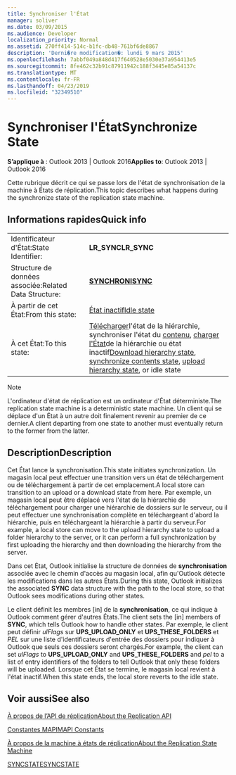 ```yaml
---
title: Synchroniser l'État
manager: soliver
ms.date: 03/09/2015
ms.audience: Developer
localization_priority: Normal
ms.assetid: 270ff414-514c-b1fc-db48-761bf6de8867
description: 'Derni�re modification�: lundi 9 mars 2015'
ms.openlocfilehash: 7abbf049a848d417f640528e5030e37a954413e5
ms.sourcegitcommit: 8fe462c32b91c87911942c188f3445e85a54137c
ms.translationtype: MT
ms.contentlocale: fr-FR
ms.lasthandoff: 04/23/2019
ms.locfileid: "32349510"
---
```

# <a name="synchronize-state"></a><span data-ttu-id="12d31-103">Synchroniser l'État</span><span class="sxs-lookup"><span data-stu-id="12d31-103">Synchronize State</span></span>

  
  
<span data-ttu-id="12d31-104">**S’applique à** : Outlook 2013 | Outlook 2016</span><span class="sxs-lookup"><span data-stu-id="12d31-104">**Applies to**: Outlook 2013 | Outlook 2016</span></span> 
  
 <span data-ttu-id="12d31-105">Cette rubrique décrit ce qui se passe lors de l'état de synchronisation de la machine à États de réplication.</span><span class="sxs-lookup"><span data-stu-id="12d31-105">This topic describes what happens during the synchronize state of the replication state machine.</span></span> 
  
## <a name="quick-info"></a><span data-ttu-id="12d31-106">Informations rapides</span><span class="sxs-lookup"><span data-stu-id="12d31-106">Quick info</span></span>

|||
|:-----|:-----|
|<span data-ttu-id="12d31-107">Identificateur d'État:</span><span class="sxs-lookup"><span data-stu-id="12d31-107">State Identifier:</span></span>  <br/> |<span data-ttu-id="12d31-108">**LR_SYNC**</span><span class="sxs-lookup"><span data-stu-id="12d31-108">**LR_SYNC**</span></span> <br/> |
|<span data-ttu-id="12d31-109">Structure de données associée:</span><span class="sxs-lookup"><span data-stu-id="12d31-109">Related Data Structure:</span></span>  <br/> |<span data-ttu-id="12d31-110">**[SYNCHRONI](sync.md)**</span><span class="sxs-lookup"><span data-stu-id="12d31-110">**[SYNC](sync.md)**</span></span> <br/> |
|<span data-ttu-id="12d31-111">À partir de cet État:</span><span class="sxs-lookup"><span data-stu-id="12d31-111">From this state:</span></span>  <br/> |[<span data-ttu-id="12d31-112">État inactif</span><span class="sxs-lookup"><span data-stu-id="12d31-112">Idle state</span></span>](idle-state.md) <br/> |
|<span data-ttu-id="12d31-113">À cet État:</span><span class="sxs-lookup"><span data-stu-id="12d31-113">To this state:</span></span>  <br/> |<span data-ttu-id="12d31-114">[Télécharger](download-hierarchy-state.md)l'état de la hiérarchie, synchroniser l'état du [contenu](synchronize-contents-state.md), [charger l'État](upload-hierarchy-state.md)de la hiérarchie ou état inactif</span><span class="sxs-lookup"><span data-stu-id="12d31-114">[Download hierarchy state](download-hierarchy-state.md), [synchronize contents state](synchronize-contents-state.md), [upload hierarchy state](upload-hierarchy-state.md), or idle state</span></span>  <br/> |
   
> [!NOTE]
> <span data-ttu-id="12d31-115">L'ordinateur d'état de réplication est un ordinateur d'État déterministe.</span><span class="sxs-lookup"><span data-stu-id="12d31-115">The replication state machine is a deterministic state machine.</span></span> <span data-ttu-id="12d31-116">Un client qui se déplace d'un État à un autre doit finalement revenir au premier de ce dernier.</span><span class="sxs-lookup"><span data-stu-id="12d31-116">A client departing from one state to another must eventually return to the former from the latter.</span></span> 
  
## <a name="description"></a><span data-ttu-id="12d31-117">Description</span><span class="sxs-lookup"><span data-stu-id="12d31-117">Description</span></span>

<span data-ttu-id="12d31-118">Cet État lance la synchronisation.</span><span class="sxs-lookup"><span data-stu-id="12d31-118">This state initiates synchronization.</span></span> <span data-ttu-id="12d31-119">Un magasin local peut effectuer une transition vers un état de téléchargement ou de téléchargement à partir de cet emplacement.</span><span class="sxs-lookup"><span data-stu-id="12d31-119">A local store can transition to an upload or a download state from here.</span></span> <span data-ttu-id="12d31-120">Par exemple, un magasin local peut être déplacé vers l'état de la hiérarchie de téléchargement pour charger une hiérarchie de dossiers sur le serveur, ou il peut effectuer une synchronisation complète en téléchargeant d'abord la hiérarchie, puis en téléchargeant la hiérarchie à partir du serveur.</span><span class="sxs-lookup"><span data-stu-id="12d31-120">For example, a local store can move to the upload hierarchy state to upload a folder hierarchy to the server, or it can perform a full synchronization by first uploading the hierarchy and then downloading the hierarchy from the server.</span></span>
  
<span data-ttu-id="12d31-121">Dans cet État, Outlook initialise la structure de données de **synchronisation** associée avec le chemin d'accès au magasin local, afin qu'Outlook détecte les modifications dans les autres États.</span><span class="sxs-lookup"><span data-stu-id="12d31-121">During this state, Outlook initializes the associated **SYNC** data structure with the path to the local store, so that Outlook sees modifications during other states.</span></span> 
  
<span data-ttu-id="12d31-122">Le client définit les membres [in] de la **synchronisation**, ce qui indique à Outlook comment gérer d'autres États.</span><span class="sxs-lookup"><span data-stu-id="12d31-122">The client sets the [in] members of **SYNC**, which tells Outlook how to handle other states.</span></span> <span data-ttu-id="12d31-123">Par exemple, le client peut définir *ulFlags* sur **UPS_UPLOAD_ONLY** et **UPS_THESE_FOLDERS** et *PEL* sur une liste d'identificateurs d'entrée des dossiers pour indiquer à Outlook que seuls ces dossiers seront chargés.</span><span class="sxs-lookup"><span data-stu-id="12d31-123">For example, the client can set  *ulFlags*  to **UPS_UPLOAD_ONLY** and **UPS_THESE_FOLDERS** and  *pel*  to a list of entry identifiers of the folders to tell Outlook that only these folders will be uploaded.</span></span> <span data-ttu-id="12d31-124">Lorsque cet État se termine, le magasin local revient à l'état inactif.</span><span class="sxs-lookup"><span data-stu-id="12d31-124">When this state ends, the local store reverts to the idle state.</span></span> 
  
## <a name="see-also"></a><span data-ttu-id="12d31-125">Voir aussi</span><span class="sxs-lookup"><span data-stu-id="12d31-125">See also</span></span>



[<span data-ttu-id="12d31-126">À propos de l’API de réplication</span><span class="sxs-lookup"><span data-stu-id="12d31-126">About the Replication API</span></span>](about-the-replication-api.md)
  
[<span data-ttu-id="12d31-127">Constantes MAPI</span><span class="sxs-lookup"><span data-stu-id="12d31-127">MAPI Constants</span></span>](mapi-constants.md)
  
[<span data-ttu-id="12d31-128">À propos de la machine à états de réplication</span><span class="sxs-lookup"><span data-stu-id="12d31-128">About the Replication State Machine</span></span>](about-the-replication-state-machine.md)
  
[<span data-ttu-id="12d31-129">SYNCSTATE</span><span class="sxs-lookup"><span data-stu-id="12d31-129">SYNCSTATE</span></span>](syncstate.md)

